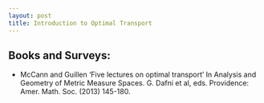 ```yaml
---
layout: post
title: Introduction to Optimal Transport
---
```


## Books and Surveys: ##

* McCann and Guillen ‘Five lectures on optimal transport’ In Analysis and
Geometry of Metric Measure Spaces. G. Dafni et al, eds. Providence: Amer.
Math. Soc. (2013) 145-180.
